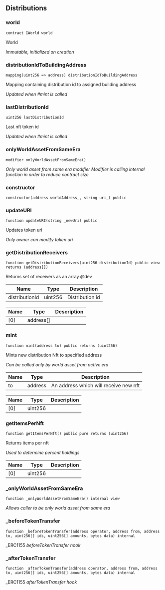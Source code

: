 ## Distributions








### world

```solidity
contract IWorld world
```

World

_Immutable, initialized on creation_




### distributionIdToBuildingAddress

```solidity
mapping(uint256 => address) distributionIdToBuildingAddress
```

Mapping containing distribution id to assigned building address

_Updated when #mint is called_




### lastDistributionId

```solidity
uint256 lastDistributionId
```

Last nft token id

_Updated when #mint is called_




### onlyWorldAssetFromSameEra

```solidity
modifier onlyWorldAssetFromSameEra()
```



_Only world asset from same era modifier
Modifier is calling internal function in order to reduce contract size_




### constructor

```solidity
constructor(address worldAddress_, string uri_) public
```







### updateURI

```solidity
function updateURI(string _newUri) public
```

Updates token uri

_Only owner can modify token uri_




### getDistributionReceivers

```solidity
function getDistributionReceivers(uint256 distributionId) public view returns (address[])
```

Returns set of receivers as an array
@dev


| Name | Type | Description |
| ---- | ---- | ----------- |
| distributionId | uint256 | Distribution id |

| Name | Type | Description |
| ---- | ---- | ----------- |
| [0] | address[] |  |


### mint

```solidity
function mint(address to) public returns (uint256)
```

Mints new distribution Nft to specified address

_Can be called only by world asset from active era_

| Name | Type | Description |
| ---- | ---- | ----------- |
| to | address | An address which will receive new nft |

| Name | Type | Description |
| ---- | ---- | ----------- |
| [0] | uint256 |  |


### getItemsPerNft

```solidity
function getItemsPerNft() public pure returns (uint256)
```

Returns items per nft

_Used to determine percent holdings_


| Name | Type | Description |
| ---- | ---- | ----------- |
| [0] | uint256 |  |


### _onlyWorldAssetFromSameEra

```solidity
function _onlyWorldAssetFromSameEra() internal view
```



_Allows caller to be only world asset from same era_




### _beforeTokenTransfer

```solidity
function _beforeTokenTransfer(address operator, address from, address to, uint256[] ids, uint256[] amounts, bytes data) internal
```



_ERC1155 _beforeTokenTransfer hook_




### _afterTokenTransfer

```solidity
function _afterTokenTransfer(address operator, address from, address to, uint256[] ids, uint256[] amounts, bytes data) internal
```



_ERC1155 _afterTokenTransfer hook_





